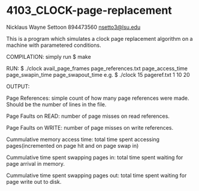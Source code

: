 # 4103_CLOCK-page-replacement
Nicklaus Wayne Settoon 894473560 nsetto3@lsu.edu

This is a program which simulates a clock page replacement algorithm on a machine with parametered conditions.

COMPILATION:
simply run $ make

RUN:
$ ./clock avail_page_frames page_references.txt page_access_time page_swapin_time page_swapout_time
    e.g. $ ./clock 15 pageref.txt 1 10 20

OUTPUT:

Page References: simple count of how many page references were made. Should be the number of lines in the file.

Page Faults on READ: number of page misses on read references.

Page Faults on WRITE: number of page misses on write references.

Cummulative memory access time: total time spent accessing pages(incremented on page hit and on page swap in)

Cummulative time spent swapping pages in: total time spent waiting for page arrival in memory.

Cummulative time spent swapping pages out: total time spent waiting for page write out to disk.
